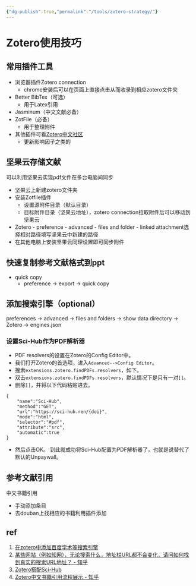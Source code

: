 ```yaml
---
{"dg-publish":true,"permalink":"/tools/zotero-strategy/"}
---
```



# Zotero使用技巧

## 常用插件工具
- 浏览器插件Zotero connection
	- chrome安装后可以在页面上直接点击从而收录到相应zotero文件夹
- Better BibTex（可选）
	- 用于Latex引用
- Jasminum（中文文献必备）
- ZotFile（必备）
	- 用于整理附件
- 其他插件可看[Zotero中文社区](https://zotero-chinese.gitee.io/zotero-plugins/#/)
	- 更新影响因子之类的

## 坚果云存储文献
可以利用坚果云实现pdf文件在多台电脑间同步
- 坚果云上新建zotero文件夹
- 安装Zotfile插件
	- 设置源附件目录（默认目录）
	- 目标附件目录（坚果云地址），zotero connection拉取附件后可以移动到坚果云
- Zotero - preference - advanced - files and folder - linked attachment选择相对路径填写坚果云中新建的路径
- 在其他电脑上安装坚果云同理设置即可同步附件

## 快速复制参考文献格式到ppt
* quick copy
	* preference -> export -> quick copy

## 添加搜索引擎（optional）
preferences -> advanced -> files and folders -> show data directory -> Zotero -> engines.json
### 设置Sci-Hub作为PDF解析器
- PDF resolvers的设置在Zotero的Config Editor中。
- 我们打开Zotero的首选项，进入`Advanced-->Config Editor`。
- 搜索`extensions.zotero.findPDFs.resolvers`，如下。
- 双击`extensions.zotero.findPDFs.resolvers`，默认情况下是只有一对`[]`。
- 删除`[]`，并将以下代码粘贴进去。
```text
{
    "name":"Sci-Hub",
    "method":"GET",
    "url":"https://sci-hub.ren/{doi}",
    "mode":"html",
    "selector":"#pdf",
    "attribute":"src",
    "automatic":true
}
```
- 然后点击OK。
到此就成功将Sci-Hub配置为PDF解析器了，也就是说替代了默认的Unpaywall。

## 参考文献引用
中文书籍引用
- 手动添加条目
- 去douban上找相应的书籍利用插件添加

## ref

1. [在zotero中添加百度学术等搜索引擎](https://www.jianshu.com/p/3ce2f43daa3a)
2. [某些网站（例如知网），无论搜索什么，地址栏URL都不会变化，请问如何找到真实的搜索URL地址？ - 知乎](https://www.zhihu.com/question/320027167)
3. [Zotero搭配Sci-Hub](https://zhuanlan.zhihu.com/p/112141757)
4. [Zotero中文书籍引用流程展示 - 知乎](https://zhuanlan.zhihu.com/p/345447630)